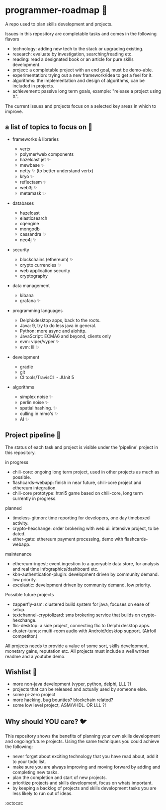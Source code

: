 # programmer-roadmap :star2:
A repo used to plan skills development and projects. 

Issues in this repository are completable tasks and comes in the following flavors
- technology: adding new tech to the stack or upgrading existing.
- research: evaluate by investigation, searching/reading etc.
- reading: read a designated book or an article for pure skills development.
- project: a completable project with an end goal, must be demo-able.
- experimentation: trying out a new framework/idea to get a feel for it.
- algorithms: the implementation and design of algorithms, can be included in projects.
- achievement: passive long term goals, example: "release a project using X".

The current issues and projects focus on a selected key areas in which to improve.

## a list of topics to focus on :rabbit2:
- frameworks & libraries
  - vertx
  - polymer/web components
  - hazelcast jet :sparkles:
  - mewbase :sparkles:
  - netty :sparkles: (to better understand vertx)
  - kryo :sparkles:
  - reflectasm :sparkles:
  - web3j :sparkles:
  - metamask :sparkles:
  
- databases
  - hazelcast
  - elasticsearch
  - cqengine
  - mongodb
  - cassandra :sparkles:
  - neo4j :sparkles:
- security

  - blockchains (ethereum) :sparkles:
  - crypto currencies :sparkles:
  - web application security
  - cryptography
  
- data management
  - kibana
  - grafana :sparkles:
  
- programming languages
  - Delphi:desktop apps, back to the roots.
  - Java: 9, try to do less java in general.
  - Python: more async and aiohttp.
  - JavaScript: ECMA6 and beyond, clients only
  - evm: viper/vyper :sparkles:
  - evm: lll :sparkles:
  
- development
  - gradle
  - git
  - CI tools/TravisCI
  - JUnit 5
  
- algorithms
  - simplex noise :sparkles:
  - perlin noise :sparkles:
  - spatial hashing. :sparkles:
  - culling in mmo's :sparkles:
  - AI :sparkles:
 
## Project pipeline :goat:
The status of each task and project is visible under the 'pipeline' project in this repository.

in progress
- chili-core: ongoing long term project, used in other projects as much as possible.
- flashcards-webapp: finish in near future, chili-core project and ethereum integration.
- chili-core prototype: html5 game based on chili-core, long term currently in progress.

planned
- timeless-gitmon: time reporting for developers, one day timeboxed activity.
- crypto-hexchange: order brokering with web ui. intensive project, to be dated.
- ether-gate: ethereum payment processing, demo with flashcards-webapp.

maintenance
- ethereum-ingest: event ingestion to a queryable data store, for analysis and real time infographics/dashboard etc.
- kbn-authentication-plugin: development driven by community demand. low priority.
- excelastic: development driven by community demand. low priority.

Possible future projects
- zapperfly-asm: clustered build system for java, focuses on ease of setup.
- textchannel-cryptolizard: sms brokering service that builds on crypto-hexchange.
- flic-desktop: a side project, connecting flic to Delphi desktop apps.
- cluster-tunes: multi-room audio with Android/desktop support. (Airfoil competitor.)

All projects needs to provide a value of some sort, skills development, monetary gains, reputation etc.
All projects must include a well written readme and a youtube demo.

## Wishlist :baby_chick:
- more non-java development (vyper, python, delphi, LLL ?)
- projects that can be released and actually used by someone else.
- some pi-zero project
- more hacking, bug bounties? blockchain related?
- some low level project, ASM/VHDL. OR LLL ?!

## Why should YOU care? :bird:
This repository shows the benefits of planning your own skills development and ongoing/future projects. Using the same techniques you could achieve the following:

- never forget about exciting technology that you have read about, add it to your todo list.
- make sure you are always improving and moving forward by adding and completing new tasks.
- plan the completion and start of new projects.
- prioritize projects and skills development, focus on whats important.
- by keeping a backlog of projects and skills development tasks you are less likely to run out of ideas.

:octocat:
